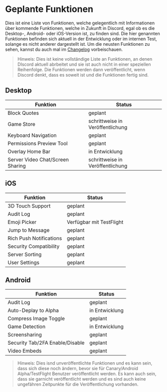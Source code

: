 <!-- TITLE: [DE] geplante Funktionen -->
<!-- SUBTITLE: Eine kurze Übersicht von geplanten Funktionen -->

# Geplante Funktionen
Dies ist eine Liste von Funktionen, welche gelegentlich mit Informationen über kommende Funktionen, welche in Zukunft in Discord, egal ob es die Desktop-, Android- oder iOS-Version ist, zu finden sind. Die hier genannten Funktionen befinden sich aktuell in der Entwicklung oder im internen Test, solange es nicht anderer dargestellt ist. Um die neusten Funktionen zu sehen, kannst du auch mal im [Changelog](/changelog) vorbeischauen.

> Hinweis: Dies ist keine vollständige Liste an Funktionen, an denen DIscord aktuell abrbeitet und sie ist auch nicht in einer speziellen Reihenfolge. Die Funktionen werden dann veröffentlicht, wenn Discord denkt, dass es soweit ist und die Funktionen fertig sind.

## Desktop

| Funktion |	Status |
|---------|---------|
| Block Quotes | geplant |
| Game Store | schrittweise in Veröffentlichung |
| Keyboard Navigation | geplant |
| Permissions Preview Tool | geplant |
| Overlay Home Bar | in Entwicklung |
| Server Video Chat/Screen Sharing | schrittweise in Veröffentlichung |

## iOS
| Funktion | Status	|
|---------|---------|
| 3D Touch Support | geplant |
| Audit Log | geplant |
| Emoji Picker | Verfügbar mit TestFlight |
| Jump to Message | geplant |
| Rich Push Notifications | geplant |
| Security Compatibility | geplant |
| Server Sorting | geplant |
| User Settings | geplant |

## Android
| Funktion | Status |
|---------|--------|
| Audit Log | geplant |
| Auto-Deplay to Alpha | in Entwicklung |
| Compress Image Toggle | geplant |
| Game Detection | in Entwicklung |
| Screensharing | geplant |
| Security Tab/2FA Enable/Disable | geplant |
| Video Embeds | geplant |

> Hinweis: Dies isnd unveröffentlichte Funktionen und es kann sein, dass sich diese noch ändern, bevor sie für Canary/Android Alpha/TestFlight Benutzer veröffentlicht werden. Es kann auch sein, dass sie garnicht veröffentlicht werden und es sind auch keine ungefähren Zeitpunkte für die Veröffentlichung vorhanden.
